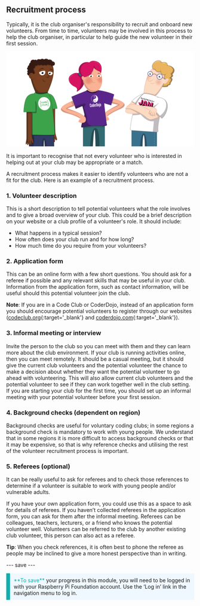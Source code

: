 ## Recruitment process

Typically, it is the club organiser's responsibility to recruit and onboard new volunteers. From time to time, volunteers may be involved in this process to help the club organiser, in particular to help guide the new volunteer in their first session.

![Three volunteers standing.](images/2-RPF-Volunteers.png)

It is important to recognise that not every volunteer who is interested in helping out at your club may be appropriate or a match.

A recruitment process makes it easier to identify volunteers who are not a fit for the club. Here is an example of a recruitment process.

### 1. Volunteer description


This is a short description to tell potential volunteers what the role involves and to give a broad overview of your club. This could be a brief description on your website or a club profile of a volunteer's role. It should include:

* What happens in a typical session?
* How often does your club run and for how long?
* How much time do you require from your volunteers?

### 2. Application form

This can be an online form with a few short questions. You should ask for a referee if possible and any relevant skills that may be useful in your club. Information from the application form, such as contact information, will be useful should this potential volunteer join the club.

**Note**: If you are in a Code Club or CoderDojo, instead of an application form you should encourage potential volunteers to register through our websites ([codeclub.org](https://codeclub.org){:target='_blank'} and [coderdojo.com](https://coderdojo.com){:target='_blank'}).

### 3. Informal meeting or interview

Invite the person to the club so you can meet with them and they can learn more about the club environment. If your club is running activities online, then you can meet remotely. It should be a casual meeting, but it should give the current club volunteers and the potential volunteer the chance to make a decision about whether they want the potential volunteer to go ahead with volunteering. This will also allow current club volunteers and the potential volunteer to see if they can work together well in the club setting. If you are starting your club for the first time, you should set up an informal meeting with your potential volunteer before your first session.

### 4. Background checks (dependent on region)

Background checks are useful for voluntary coding clubs; in some regions a background check is mandatory to work with young people. We understand that in some regions it is more difficult to access background checks or that it may be expensive, so that is why reference checks and utilising the rest of the volunteer recruitment process is important.

### 5. Referees (optional)

It can be really useful to ask for referees and to check those references to determine if a volunteer is suitable to work with young people and/or vulnerable adults.

If you have your own application form, you could use this as a space to ask for details of referees. If you haven’t collected referees in the application form, you can ask for them after the informal meeting. Referees can be colleagues, teachers, lecturers, or a friend who knows the potential volunteer well. Volunteers can be referred to the club by another existing club volunteer, this person can also act as a referee.

**Tip**: When you check references, it is often best to phone the referee as people may be inclined to give a more honest perspective than in writing.

--- save ---

<p style="border-left: solid; border-width:10px; border-color: #0faeb0; background-color: aliceblue; padding: 10px;">
<span style="color: #0faeb0">**To save**</span> your progress in this module, you will need to be logged in with your Raspberry Pi Foundation account. Use the ‘Log in’ link in the navigation menu to log in.
</p>
